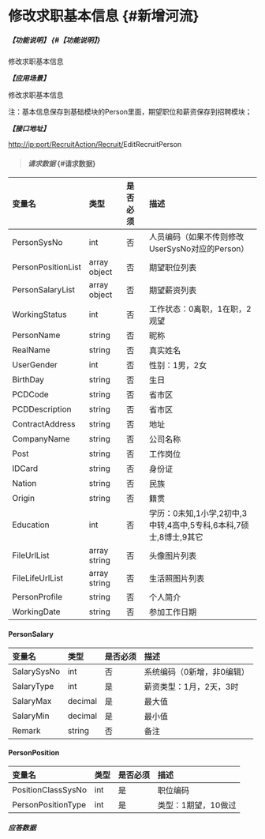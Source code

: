 # 修改求职基本信息 {#新增河流}

##### _【功能说明】_ {#【功能说明】}

修改求职基本信息

_**【应用场景】**_

修改求职基本信息

注：基本信息保存到基础模块的Person里面，期望职位和薪资保存到招聘模块；

_**【接口地址】**_

[http://ip:port/RecruitAction/Recruit/](http://ip:port/HMAction/River/AddRiver)EditRecruitPerson

> #### _请求数据_ {#请求数据}

| 变量名 | 类型 | 是否必须 | 描述 |
| :--- | :--- | :--- | :--- |
| PersonSysNo | int | 否 | 人员编码（如果不传则修改UserSysNo对应的Person） |
| PersonPositionList | array object | 否 | 期望职位列表 |
| PersonSalaryList | array object | 否 | 期望薪资列表 |
| WorkingStatus | int | 否 | 工作状态：0离职，1在职，2观望 |
| PersonName | string | 否 | 昵称 |
| RealName | string | 否 | 真实姓名 |
| UserGender | int | 否 | 性别：1男，2女 |
| BirthDay | string | 否 | 生日 |
| PCDCode | string | 否 | 省市区 |
| PCDDescription | string | 否 | 省市区 |
| ContractAddress | string | 否 | 地址 |
| CompanyName | string | 否 | 公司名称 |
| Post | string | 否 | 工作岗位 |
| IDCard | string | 否 | 身份证 |
| Nation | string | 否 | 民族 |
| Origin | string | 否 | 籍贯 |
| Education | int | 否 | 学历：0未知,1小学,2初中,3中转,4高中,5专科,6本科,7硕士,8博士,9其它 |
| FileUrlList | array string | 否 | 头像图片列表 |
| FileLifeUrlList | array string | 否 | 生活照图片列表 |
| PersonProfile | string | 否 | 个人简介 |
| WorkingDate | string | 否 | 参加工作日期 |

#### PersonSalary

| 变量名 | 类型 | 是否必须 | 描述 |
| :--- | :--- | :--- | :--- |
| SalarySysNo | int | 否 | 系统编码（0新增，非0编辑） |
| SalaryType| int | 是| 薪资类型：1月，2天，3时|
| SalaryMax| decimal| 是 |最大值|
| SalaryMin| decimal| 是 |最小值|
| Remark| string | 否 |备注|



#### PersonPosition

| 变量名 | 类型 | 是否必须 | 描述 |
| :--- | :--- | :--- | :--- |
| PositionClassSysNo | int | 是 | 职位编码 |
| PersonPositionType| int | 是 | 类型：1期望，10做过 |





#### _应答数据_


